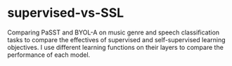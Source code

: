 # supervised-vs-SSL
Comparing PaSST and BYOL-A on music genre and speech classification tasks to compare the effectives of supervised and self-supervised learning objectives. I use different learning functions on their layers to compare the performance of each model.
